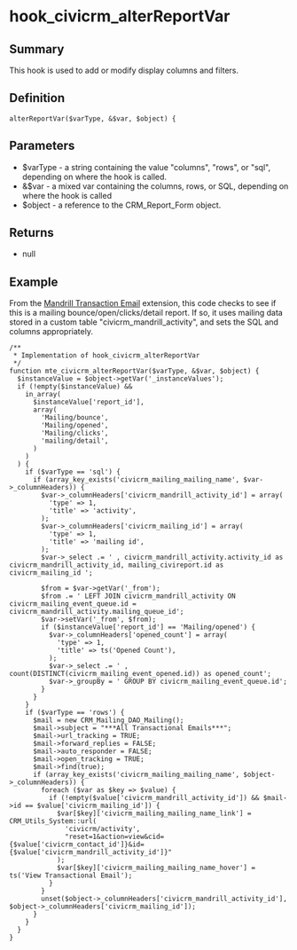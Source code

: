 # hook_civicrm_alterReportVar

## Summary

This hook is used to add or modify display columns and filters.

## Definition

    alterReportVar($varType, &$var, $object) {

## Parameters

-   $varType - a string containing the value "columns", "rows", or
    "sql", depending on where the hook is called.
-   &$var - a mixed var containing the columns, rows, or SQL, depending
    on where the hook is called
-   $object - a reference to the CRM_Report_Form object.

## Returns

-   null

## Example

From the [Mandrill Transaction
Email](https://github.com/JMAConsulting/biz.jmaconsulting.mte)
extension, this code checks to see if this is a mailing
bounce/open/clicks/detail report.  If so, it uses mailing data stored in
a custom table "civicrm_mandrill_activity", and sets the SQL and
columns appropriately.

    /**
     * Implementation of hook_civicrm_alterReportVar
     */
    function mte_civicrm_alterReportVar($varType, &$var, $object) {
      $instanceValue = $object->getVar('_instanceValues');
      if (!empty($instanceValue) &&
        in_array(
          $instanceValue['report_id'],
          array(
            'Mailing/bounce',
            'Mailing/opened',
            'Mailing/clicks',
            'mailing/detail',
          )
        )
      ) {
        if ($varType == 'sql') {
          if (array_key_exists('civicrm_mailing_mailing_name', $var->_columnHeaders)) {
            $var->_columnHeaders['civicrm_mandrill_activity_id'] = array(
              'type' => 1,
              'title' => 'activity',
            );
            $var->_columnHeaders['civicrm_mailing_id'] = array(
              'type' => 1,
              'title' => 'mailing id',
            );
            $var->_select .= ' , civicrm_mandrill_activity.activity_id as civicrm_mandrill_activity_id, mailing_civireport.id as civicrm_mailing_id ';

            $from = $var->getVar('_from');
            $from .= ' LEFT JOIN civicrm_mandrill_activity ON civicrm_mailing_event_queue.id = civicrm_mandrill_activity.mailing_queue_id';
            $var->setVar('_from', $from);
            if ($instanceValue['report_id'] == 'Mailing/opened') {
              $var->_columnHeaders['opened_count'] = array(
                'type' => 1,
                'title' => ts('Opened Count'),
              );
              $var->_select .= ' , count(DISTINCT(civicrm_mailing_event_opened.id)) as opened_count';
              $var->_groupBy = ' GROUP BY civicrm_mailing_event_queue.id';
            }
          }
        }
        if ($varType == 'rows') {
          $mail = new CRM_Mailing_DAO_Mailing();
          $mail->subject = "***All Transactional Emails***";
          $mail->url_tracking = TRUE;
          $mail->forward_replies = FALSE;
          $mail->auto_responder = FALSE;
          $mail->open_tracking = TRUE;
          $mail->find(true);
          if (array_key_exists('civicrm_mailing_mailing_name', $object->_columnHeaders)) {
            foreach ($var as $key => $value) {
              if (!empty($value['civicrm_mandrill_activity_id']) && $mail->id == $value['civicrm_mailing_id']) {
                $var[$key]['civicrm_mailing_mailing_name_link'] = CRM_Utils_System::url(
                  'civicrm/activity',
                  "reset=1&action=view&cid={$value['civicrm_contact_id']}&id={$value['civicrm_mandrill_activity_id']}"
                );
                $var[$key]['civicrm_mailing_mailing_name_hover'] = ts('View Transactional Email');
              }
            }
            unset($object->_columnHeaders['civicrm_mandrill_activity_id'], $object->_columnHeaders['civicrm_mailing_id']);
          }
        }
      }
    }